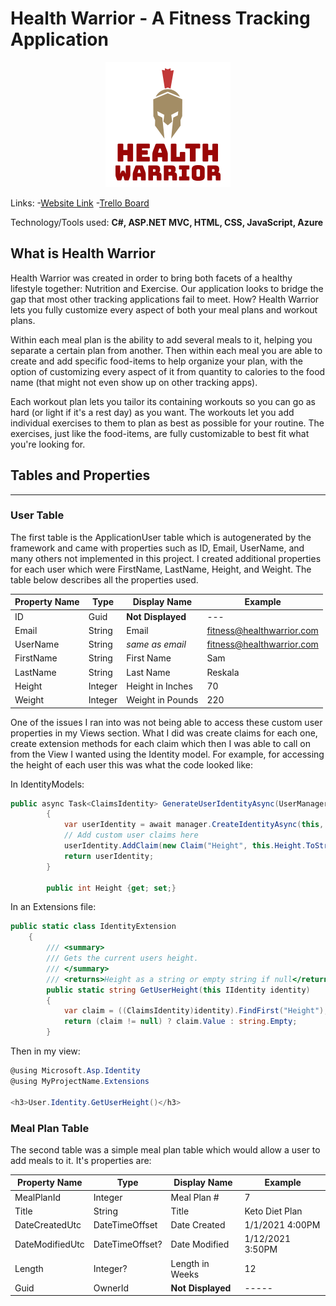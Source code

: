 # Health Warrior - A Fitness Tracking Application

<p align="center">
  <img src="https://github.com/sreskala/FitnessTracker/blob/master/FitnessTracker/Content/Image/health-warrior-logo.png?raw=true" alt="health warrior logo" />
</p>

Links:
-[Website Link](https://health-warrior.azurewebsites.net/ "Health Warrior Homepage")
-[Trello Board](https://trello.com/b/CXD2SpvN/fitness-tracking-app)

Technology/Tools used: **C#, ASP.NET MVC, HTML, CSS, JavaScript, Azure**

## What is Health Warrior
Health Warrior was created in order to bring both facets of a healthy lifestyle together: Nutrition and Exercise. Our application looks to bridge the gap that most other tracking applications fail to meet. How? Health Warrior lets you fully customize every aspect of both your meal plans and workout plans.


Within each meal plan is the ability to add several meals to it, helping you separate a certain plan from another. Then within each meal you are able to create and add specific food-items to help organize your plan, with the option of customizing every aspect of it from quantity to calories to the food name (that might not even show up on other tracking apps).


Each workout plan lets you tailor its containing workouts so you can go as hard (or light if it's a rest day) as you want. The workouts let you add individual exercises to them to plan as best as possible for your routine. The exercises, just like the food-items, are fully customizable to best fit what you're looking for.

## Tables and Properties
---------

### User Table
The first table is the ApplicationUser table which is autogenerated by the framework and came with properties such as ID, Email, UserName, and many others not implemented in this project. I created additional properties for each user which were FirstName, LastName, Height, and Weight. The table below describes all the properties used.

| Property Name | Type | Display Name | Example |
|---------------|------|--------------|---------|
| ID | Guid | **Not Displayed** |  --- |
| Email | String | Email | fitness@healthwarrior.com |
| UserName | String | _same as email_ | fitness@healthwarrior.com |
| FirstName | String | First Name | Sam |
| LastName | String | Last Name | Reskala |
| Height | Integer | Height in Inches | 70 |
| Weight | Integer | Weight in Pounds | 220 |

One of the issues I ran into was not being able to access these custom user properties in my Views section. What I did was create claims for each one, create extension methods for each claim which then I was able to call on from the View I wanted using the Identity model. For example, for accessing the height of each user this was what the code looked like:

In IdentityModels:
```C#
public async Task<ClaimsIdentity> GenerateUserIdentityAsync(UserManager<ApplicationUser> manager)
        {
            var userIdentity = await manager.CreateIdentityAsync(this, DefaultAuthenticationTypes.ApplicationCookie);
            // Add custom user claims here
            userIdentity.AddClaim(new Claim("Height", this.Height.ToString()));
            return userIdentity;
        }
        
        public int Height {get; set;}
```
In an Extensions file:
```C#
public static class IdentityExtension
    {
        /// <summary>
        /// Gets the current users height.
        /// </summary>
        /// <returns>Height as a string or empty string if null</returns>
        public static string GetUserHeight(this IIdentity identity)
        {
            var claim = ((ClaimsIdentity)identity).FindFirst("Height");
            return (claim != null) ? claim.Value : string.Empty;
        }
```
Then in my view:
```C#
@using Microsoft.Asp.Identity
@using MyProjectName.Extensions

<h3>User.Identity.GetUserHeight()</h3>
```

### Meal Plan Table
The second table was a simple meal plan table which would allow a user to add meals to it. It's properties are:

| Property Name | Type | Display Name | Example |
|---------------|------|--------------|---------|
| MealPlanId | Integer | Meal Plan # | 7 |
| Title | String | Title | Keto Diet Plan |
| DateCreatedUtc | DateTimeOffset | Date Created | 1/1/2021 4:00PM |
| DateModifiedUtc | DateTimeOffset? | Date Modified | 1/12/2021 3:50PM |
| Length | Integer? | Length in Weeks | 12 |
| Guid | OwnerId | **Not Displayed** | ----- |
